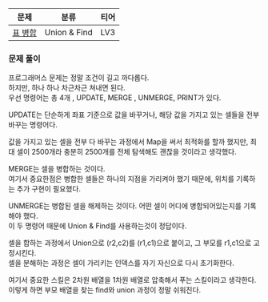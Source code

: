 
| 문제                                                                        | 분류           | 티어  |   
|---------------------------------------------------------------------------|--------------|-----|   
| [표 병합](https://school.programmers.co.kr/learn/courses/30/lessons/150366#) | Union & Find | LV3 |

### 문제 풀이

프로그래머스 문제는 정말 조건이 길고 까다롭다.   
하지만, 하나 하나 차근차근 쳐내면 된다.   
우선 명령어는 총 4개 , UPDATE, MERGE , UNMERGE, PRINT가 있다.

UPDATE는 단순하게 좌표 기준으로 값을 바꾸거나, 해당 값을 가지고 있는 셀들을 전부 바꾸는 명령어다.

값을 가지고 있는 셀을 전부 다 바꾸는 과정에서 Map을 써서 최적화를 할까 했지만, 최대 셀이 2500개라 충분히 2500개를 전체 탐색해도 괜찮을 것이라고 생각했다.   

MERGE는 셀을 병합하는 것이다.   
여기서 중요한점은 병합한 셀들은 하나의 지점을 가리켜야 했기 때문에, 위치를 기록하는 추가 구현이 필요했다.   

UNMERGE는 병합된 셀을 해제하는 것이다. 어떤 셀이 어디에 병합되어있는지를 기록해야 했다.   
이 두 명령어 때문에 Union & Find를 사용하는것이 정답이다.   

셀을 합하는 과정에서 Union으로 (r2,c2)를 (r1,c1)으로 붙이고, 그 부모를 r1,c1으로 고정시킨다.   
셀을 분해하는 과정은 셀이 가리키는 인덱스를 자기 자신으로 다시 초기화한다.   

여기서 중요한 스킬은 2차원 배열을 1차원 배열로 압축해서 푸는 스킬이라고 생각한다.  
이렇게 하면 부모 배열을 찾는 find와 union 과정이 정말 쉬워진다.